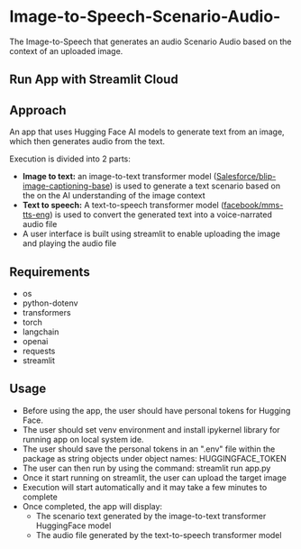 # Image-to-Speech-Scenario-Audio-
The Image-to-Speech that generates an audio Scenario Audio based on the context of an uploaded image.

## Run App with Streamlit Cloud

## Approach
An app that uses Hugging Face AI models to generate text from an image, which then generates audio from the text.

Execution is divided into 2 parts:
- **Image to text:**
  an image-to-text transformer model ([Salesforce/blip-image-captioning-base](https://huggingface.co/Salesforce/blip-image-captioning-base)) is used to generate a text scenario based on the on the AI understanding of the image context
- **Text to speech:**
  A text-to-speech transformer model ([facebook/mms-tts-eng](https://huggingface.co/facebook/mms-tts-eng)) is used to convert the generated text into a voice-narrated audio file
- A user interface is built using streamlit to enable uploading the image and playing the audio file


## Requirements

- os
- python-dotenv
- transformers
- torch
- langchain
- openai
- requests
- streamlit
  

## Usage

- Before using the app, the user should have personal tokens for Hugging Face.
- The user should set venv environment and install ipykernel library for running app on local system ide.
- The user should save the personal tokens in an ".env" file within the package as string objects under object names: HUGGINGFACE_TOKEN
- The user can then run by using the command: streamlit run app.py
- Once it start running on streamlit, the user can upload the target image
- Execution will start automatically and it may take a few minutes to complete
- Once completed, the app will display:
  - The scenario text generated by the image-to-text transformer HuggingFace model
  - The audio file generated by the text-to-speech transformer model
